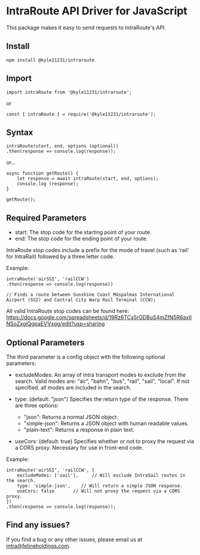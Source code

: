 # IntraRoute API Driver for JavaScript

This package makes it easy to send requests to IntraRoute's API.

## Install

`npm install @kyle11231/intraroute`

## Import

`import intraRoute from '@kyle11231/intraroute';`

or

`const { intraRoute } = require('@kyle11231/intraroute');`

## Syntax

    intraRoute(start, end, options (optional))
    .then(response => console.log(response));

or...

    async function getRoute() {
        let response = await intraRoute(start, end, options);
        console.log (response);
    }

    getRoute();

## Required Parameters

- start: The stop code for the starting point of your route.
- end: The stop code for the ending point of your route.

IntraRoute stop codes include a prefix for the mode of travel (such as 'rail' for IntraRail) followed by a three letter code.

Example:

    intraRoute('airSSI', 'railCCW')
    .then(response => console.log(response))

    // Finds a route between Sunshine Coast Máspalmas International Airport (SSI) and Central City Warp Rail Terminal (CCW);

All valid IntraRoute stop codes can be found here:
https://docs.google.com/spreadsheets/d/19Rz6TCs5rGDBuS4mZfN5R6axIINSoZxgjQgpaEVVxgg/edit?usp=sharing

## Optional Parameters

The third parameter is a config object with the following optional parameters:

- excludeModes: An array of Intra transport modes to exclude from the search. Valid modes are: "air", "bahn", "bus", "rail", "sail", "local". If not specified, all modes are included in the search.

- type: (default: "json") Specifies the return type of the response. There are three options:
    - "json": Returns a normal JSON object.
    - "simple-json": Returns a JSON object with human readable values.
    - "plain-text": Returns a response in plain text.

- useCors: (default: true) Specifies whether or not to proxy the request via a CORS proxy. Necessary for use in front-end code.

Example:

    intraRoute('airSSI', 'railCCW', {
        excludeModes: ['sail'],     // Will exclude IntraSail routes in the search.
        type: 'simple-json',    // Will return a simple JSON response.
        useCors: false       // Will not proxy the request via a CORS proxy.
    })
    .then(response => console.log(response));

## Find any issues?

If you find a bug or any other issues, please email us at intra@felineholdings.com.